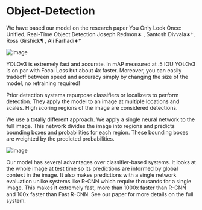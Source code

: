 # Object-Detection

We have based our model on the research paper 
You Only Look Once:
Unified, Real-Time Object Detection
Joseph Redmon∗
, Santosh Divvala∗†, Ross Girshick¶
, Ali Farhadi∗†

![image](https://user-images.githubusercontent.com/79264195/152377632-6a33515e-988e-4c64-9da5-a176a7390922.png)

YOLOv3 is extremely fast and accurate. In mAP measured at .5 IOU YOLOv3 is on par with Focal Loss but about 4x faster. Moreover, you can easily tradeoff between speed and accuracy simply by changing the size of the model, no retraining required!

Prior detection systems repurpose classifiers or localizers to perform detection. They apply the model to an image at multiple locations and scales. High scoring regions of the image are considered detections.

We use a totally different approach. We apply a single neural network to the full image. This network divides the image into regions and predicts bounding boxes and probabilities for each region. These bounding boxes are weighted by the predicted probabilities.

![image](https://user-images.githubusercontent.com/79264195/152377827-2c418752-9166-476b-bc57-a2fff145592e.png)

Our model has several advantages over classifier-based systems. It looks at the whole image at test time so its predictions are informed by global context in the image. It also makes predictions with a single network evaluation unlike systems like R-CNN which require thousands for a single image. This makes it extremely fast, more than 1000x faster than R-CNN and 100x faster than Fast R-CNN. See our paper for more details on the full system.
